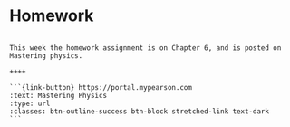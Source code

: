 # Homework

````{panels}

This week the homework assignment is on Chapter 6, and is posted on Mastering physics.

++++ 

```{link-button} https://portal.mypearson.com
:text: Mastering Physics
:type: url
:classes: btn-outline-success btn-block stretched-link text-dark
```
````